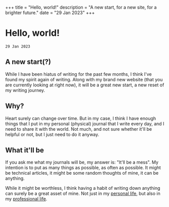 +++
title = "Hello, world!"
description = "A new start, for a new site, for a brighter future."
date = "29 Jan 2023"
+++

# Hello, world!
`29 Jan 2023`

## A new start(?)

While I have been hiatus of writing for the past few months, I think I've found my spirit again of writing. Along with my brand new website (that you are currently looking at right now), it will be a great new start, a new reset of my writing journey.

## Why?

Heart surely can change over time. But in my case, I think I have enough things that I put in my personal (physical) journal that I write every day, and I need to share it with the world. Not much, and not sure whether it'll be helpful or not, but I just need to do it anyway.

## What it'll be

If you ask me what my journals will be, my answer is: "It'll be a mess". My intention is to put as many things as possible, as often as possible. It might be technical articles, it might be some random thoughts of mine, it can be anything.

While it might be worthless, I think having a habit of writing down anything can surely be a great asset of mine. Not just in my [personal life](https://www.youtube.com/watch?v=JHKiDe8E4hY), but also in my [professional life](https://github.com/readme/guides/documentation-note-taking).
